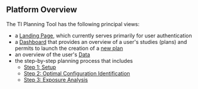 ## Platform Overview

The TI Planning Tool has the following principal views:
* a [Landing Page](/docs/platform_introduction/overview.md), which currently serves primarily for user authentication
* a [Dashboard](/docs/platform_introduction/dashboard.md) that provides an overview of a user's studies (plans) and permits to launch the creation of a [new plan](/docs/plan/create_new_plan.md)
* an overview of the user's [Data](/docs/platform_introduction/data.md)
* the step-by-step planning process that includes
  * [Step 1: Setup](/docs/services/electrode_selector.md)
  * [Step 2: Optimal Configuration Identification](/docs/services/post_processing.md)
  * [Step 3: Exposure Analysis](/docs/services/s4l_post_processing.md)
